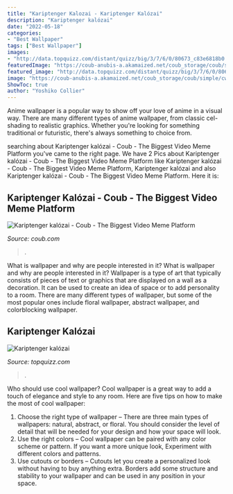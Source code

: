 ```yaml
---
title: "Kariptenger Kalozai - Kariptenger Kalózai"
description: "Kariptenger kalózai"
date: "2022-05-18"
categories:
- "Best Wallpaper"
tags: ["Best Wallpaper"]
images:
- "http://data.topquizz.com/distant/quizz/big/3/7/6/0/80673_c83e6818b0.jpg"
featuredImage: "https://coub-anubis-a.akamaized.net/coub_storage/coub/simple/cw_image/7089486e54d/f36fb1f6117d132602eaa/1529178207_00032.jpg"
featured_image: "http://data.topquizz.com/distant/quizz/big/3/7/6/0/80673_c83e6818b0.jpg"
image: "https://coub-anubis-a.akamaized.net/coub_storage/coub/simple/cw_image/7089486e54d/f36fb1f6117d132602eaa/1529178207_00032.jpg"
ShowToc: true
author: "Yoshiko Collier"
---
```



Anime wallpaper is a popular way to show off your love of anime in a visual way. There are many different types of anime wallpaper, from classic cel-shading to realistic graphics. Whether you're looking for something traditional or futuristic, there's always something to choice from.

	

		
searching about Kariptenger kalózai - Coub - The Biggest Video Meme Platform you've came to the right page. We have 2 Pics about Kariptenger kalózai - Coub - The Biggest Video Meme Platform like Kariptenger kalózai - Coub - The Biggest Video Meme Platform, Kariptenger kalózai and also Kariptenger kalózai - Coub - The Biggest Video Meme Platform. Here it is:
		
    
## Kariptenger Kalózai - Coub - The Biggest Video Meme Platform

<img loading=lazy src="https://coub-anubis-a.akamaized.net/coub_storage/coub/simple/cw_image/7089486e54d/f36fb1f6117d132602eaa/1529178207_00032.jpg" onerror="this.onerror=null;this.src='https://tse2.mm.bing.net/th?id=OIP.mK_LM7cqUO7xL_LkrIRx7AHaEK&amp;pid=15.1';" alt="Kariptenger kalózai - Coub - The Biggest Video Meme Platform">

_Source: coub.com_

>. 

	

What is wallpaper and why are people interested in it?
What is wallpaper and why are people interested in it?
Wallpaper is a type of art that typically consists of pieces of text or graphics that are displayed on a wall as a decoration. It can be used to create an idea of space or to add personality to a room. There are many different types of wallpaper, but some of the most popular ones include floral wallpaper, abstract wallpaper, and colorblocking wallpaper.

    
## Kariptenger Kalózai

<img loading=lazy src="http://data.topquizz.com/distant/quizz/big/3/7/6/0/80673_c83e6818b0.jpg" onerror="this.onerror=null;this.src='https://tse2.mm.bing.net/th?id=OIP.ZqEcXVY49AkkXCgSSch0aQHaJ4&amp;pid=15.1';" alt="Kariptenger kalózai">

_Source: topquizz.com_

>. 

	

Who should use cool wallpaper?
Cool wallpaper is a great way to add a touch of elegance and style to any room. Here are five tips on how to make the most of cool wallpaper: 
1) Choose the right type of wallpaper – There are three main types of wallpapers: natural, abstract, or floral. You should consider the level of detail that will be needed for your design and how your space will look. 
2) Use the right colors – Cool wallpaper can be paired with any color scheme or pattern. If you want a more unique look, Experiment with different colors and patterns. 
3) Use cutouts or borders – Cutouts let you create a personalized look without having to buy anything extra. Borders add some structure and stability to your wallpaper and can be used in any position in your space.

